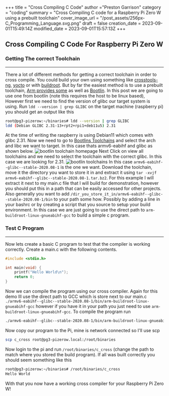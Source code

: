 +++
title = "Cross Compiling C Code"
author ="Preston Garrison"
category = "coding"
summary = "Cross Compiling C code for a Raspberry Pi Zero W using a prebuilt toolchain"
cover_image_url = "/post_assets/256px-C_Programming_Language.svg.png"
draft = false
creation_date = 2023-09-01T15:49:14Z
modified_date = 2023-09-01T15:57:13Z
+++
## Cross Compiling C Code For Raspberry Pi Zero W
### Getting The correct Toolchain
***
There a lot of different methods for getting a correct toolchain in order to cross compile.
You could build your own using something like [crosstools-ng](https://crosstool-ng.github.io/), [yocto](https://www.yoctoproject.org/) 
or with [buildroot](https://www.yoctoproject.org/).
But by far the easiest method is to use a prebuilt toolchain, [Arm provides some](https://developer.arm.com/downloads/-/arm-gnu-toolchain-downloads) as well as [Bootlin](https://toolchains.bootlin.com/).
In this post we are going to use one from bootlin (note this requires the host to be linux based), However first we need to find the version of glibc our target system is using.
Run `ldd --version | grep GLIBC` on the target machine (raspberry pi) you should get an output like this
```bash
root@pg3-pizerow:~/binaries# ldd --version | grep GLIBC
ldd (Debian GLIBC 2.31-13+rpt2+rpi1+deb11u5) 2.31
```
At the time of writing the raspberry is using Debian11 which comes with glibc 2.31.
Now we need to go to [Bootlins Toolchains](https://toolchains.bootlin.com/) and select the arch and libc we want to target.
In this case thats armv6-eabihf and glibc as shown below.
![bootlin toolchain homepage](/post_assets/bootlin-1.png)
Next Click on view all toolchains and we need to select the toolchain with the correct glibc. In this case we are looking for 2.31.
![bootlin toolchains](/post_assets/bootlin-2.png)
In this case `armv6-eabihf--glibc--stable-2020.08-1`  is the one we want.
Download the toolchain, move it the directory you want to store it in and extract it using `tar -xvjf armv6-eabihf--glibc--stable-2020.08-1.tar.bz2`.
For this example I will extract it next to my main.c file that I will build for demonstration, however you should put this in a path that can be easily accessed for other projects.
Also generally you want to add `/dir_you_store_it_in/armv6-eabihf--glibc--stable-2020.08-1/bin` to your path some how. Possibly by adding a line in your bashrc or by creating a script that you source to setup your build environment. In this case we are just going to use the direct path to `arm-buildroot-linux-gnueabihf-gcc` to build a simple c program.
### Test C Program
***
Now lets create a basic C program to test that the compiler is working correctly. Create a main.c with the following contents.
``` c
#include <stdio.h>

int main(void) {
    printf("Hello World\n");
    return 0;
}
```
Now we can compile the program using our cross compiler. Again for this demo Ill use the direct path to GCC which is store next to our main.c `./armv6-eabihf--glibc--stable-2020.08-1/bin/arm-buildroot-linux-gnueabihf-gcc` however if you have it in your path you just need to use `arm-buildroot-linux-gnueabihf-gcc`.
To compile the program run
```bash
./armv6-eabihf--glibc--stable-2020.08-1/bin/arm-buildroot-linux-gnueabihf-gcc main.c -o c_cross
```
Now copy our program to the Pi, mine is network connected so I'll use scp
```bash
scp c_cross root@pg3-pizerow.local:/root/binaries
```
Now login to the pi and run `/root/binaries/c_cross` (change the path to match where you stored the build program). If all was built correctly you should seem something like this
```bash
root@pg3-pizerow:~/binaries# /root/binaries/c_cross 
Hello World
```
With that you now have a working cross compiler for your Raspberry Pi Zero W!